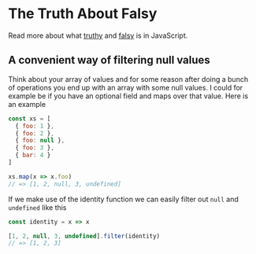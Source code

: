 # The Truth About Falsy

Read more about what [truthy](https://developer.mozilla.org/en-US/docs/Glossary/Truthy) and [falsy](https://developer.mozilla.org/en-US/docs/Glossary/Falsy) is in JavaScript.

## A convenient way of filtering null values
Think about your array of values and for some reason after doing a bunch of operations you end up with an array with some null values. I could for example be if you have an optional field and maps over that value. Here is an example
```JavaScript
const xs = [
  { foo: 1 }, 
  { foo: 2 }, 
  { foo: null }, 
  { foo: 3 }, 
  { bar: 4 }
]
```

```JavaScript
xs.map(x => x.foo)
// => [1, 2, null, 3, undefined]
```

If we make use of the identity function we can easily filter out `null` and `undefined` like this
```JavaScript
const identity = x => x

[1, 2, null, 3, undefined].filter(identity)
// => [1, 2, 3]
```
